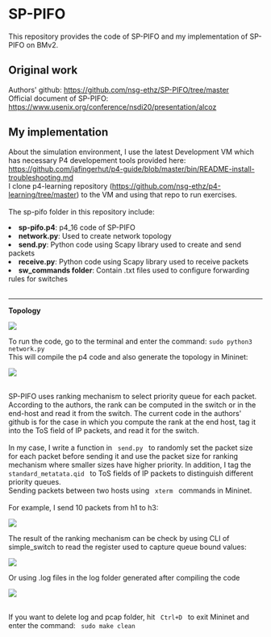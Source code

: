 # SP-PIFO
This repository provides the code of SP-PIFO and my implementation of SP-PIFO on BMv2.
## Original work
Authors' github: https://github.com/nsg-ethz/SP-PIFO/tree/master
<br>
Official document of SP-PIFO: https://www.usenix.org/conference/nsdi20/presentation/alcoz
## My implementation
About the simulation environment, I use the latest Development VM which has necessary P4 developement tools provided here: https://github.com/jafingerhut/p4-guide/blob/master/bin/README-install-troubleshooting.md
<br>
I clone p4-learning repository (https://github.com/nsg-ethz/p4-learning/tree/master) to the VM and using that repo to run exercises.
<br>
<br>
The sp-pifo folder in this repository include:
<li> <b>sp-pifo.p4</b>: p4_16 code of SP-PIFO </li>
<li> <b>network.py</b>: Used to create network topology
<li> <b>send.py</b>:    Python code using Scapy library used to create and send packets </li>
<li> <b>receive.py</b>: Python code using Scapy library used to receive packets </li>
<li> <b>sw_commands folder</b>: Contain .txt files used to configure forwarding rules for switches </li>
</br>
<hr>
<b> Topology </b>
<p>
    <img src="https://github.com/tuananh01/SP-PIFO/assets/86756286/4fafe01f-0e2c-486f-b965-5ce5ff53c84d/topology.svg"/>
</p>
To run the code, go to the terminal and enter the command: <code>sudo python3 network.py</code>
<br>
This will compile the p4 code and also generate the topology in Mininet: 
<p>
    <img src="https://github.com/tuananh01/SP-PIFO/assets/86756286/700337c5-a39f-4bbe-867f-9eceb82fc484">
</p>
<br>
SP-PIFO uses ranking mechanism to select priority queue for each packet. According to the authors, the rank can be computed in the switch or in the end-host and read it from the switch. The current code in the authors' github is for the case in which you compute the rank at the end host, tag it into the ToS field of IP packets, and read it for the switch. 
<br>
<br>
In my case, I write a function in <code> send.py </code> to randomly set the packet size for each packet before sending it and use the packet size for ranking mechanism where smaller sizes have higher priority. In addition, I tag the <code> standard_metatata.qid </code> to ToS fields of IP packets to distinguish different priority queues.
<br> 
Sending packets between two hosts using <code> xterm </code> commands in Mininet.
<br>
<br>
For example, I send 10 packets from h1 to h3:
<p>
    <img src="https://github.com/tuananh01/SP-PIFO/assets/86756286/34d57759-7033-43cf-819e-423afe38e11d">
</p>
The result of the ranking mechanism can be check by using CLI of simple_switch to read the register used to capture queue bound values:
<p>
    <img src="https://github.com/tuananh01/SP-PIFO/assets/86756286/d3714e5a-6865-4ba2-8661-e80de02ab01f">
</p>
Or using .log files in the log folder generated after compiling the code
<p>
    <img src="https://github.com/tuananh01/SP-PIFO/assets/86756286/a2fad31e-235e-4c71-900e-b01be577f095f">
</p>
<br>
If you want to delete log and pcap folder, hit <code> Ctrl+D </code> to exit Mininet and enter the command:
<code> sudo make clean </code>
